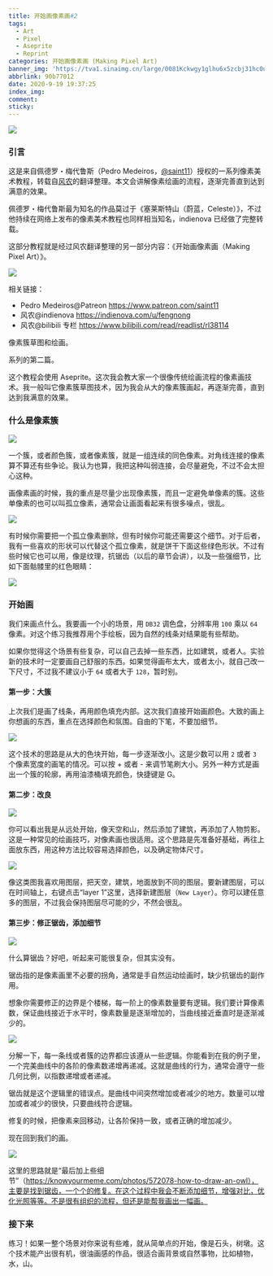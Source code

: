 ```yaml
---
title: 开始画像素画#2
tags:
  - Art
  - Pixel
  - Aseprite
  - Reprint
categories: 开始画像素画 (Making Pixel Art)
banner_img: 'https://tva1.sinaimg.cn/large/0081Kckwgy1glhu6x5zcbj31hc0u0434.jpg'
abbrlink: 90b77012
date: 2020-9-19 19:37:25
index_img:
comment:
sticky:
---
```




![](https://cdn.jsdelivr.net/gh/Yousazoe/picgo-repo/img/008eGmZEly1gn5zhhvzmzj31hc0u0434.jpg)

### 引言

这是来自佩德罗・梅代鲁斯（Pedro Medeiros，[@saint11](https://twitter.com/saint11)）授权的一系列像素美术教程，转载自[风农](https://indienova.com/u/fengnong)的翻译整理。本文会讲解像素绘画的流程，逐渐完善直到达到满意的效果。

<!--more-->



佩德罗・梅代鲁斯最为知名的作品莫过于《塞莱斯特山（蔚蓝，Celeste）》，不过他持续在网络上发布的像素美术教程也同样相当知名，indienova 已经做了完整转载。

这部分教程就是经过风农翻译整理的另一部分内容：《开始画像素画（Making Pixel Art）》。

![](https://cdn.jsdelivr.net/gh/Yousazoe/picgo-repo/img/0081Kckwgy1glhu7imh83j30u008c74z.jpg)


相关链接：

- Pedro Medeiros@Patreon
  https://www.patreon.com/saint11
- 风农@indienova
  https://indienova.com/u/fengnong
- 风农@bilibili 专栏
  https://www.bilibili.com/read/readlist/rl38114

像素簇草图和绘画。

系列的第二篇。

这个教程会使用 Aseprite。这次我会教大家一个很像传统绘画流程的像素画技术。我一般叫它像素簇草图技术，因为我会从大的像素簇画起，再逐渐完善，直到达到我满意的效果。

### 什么是像素簇

![](https://cdn.jsdelivr.net/gh/Yousazoe/picgo-repo/img/0081Kckwgy1glhu7kk00zj30ln0axwec.jpg)



一个簇，或者颜色簇，或者像素簇，就是一组连续的同色像素。对角线连接的像素算不算还有些争论。我认为也算，我把这种叫弱连接，会尽量避免，不过不会太担心这种。

画像素画的时候，我的重点是尽量少出现像素簇，而且一定避免单像素的簇。这些单像素的也可以叫孤立像素，通常会让画面看起来有很多噪点，很乱。

![](https://cdn.jsdelivr.net/gh/Yousazoe/picgo-repo/img/0081Kckwgy1glhu7ix03cj30ra0e3q2q.jpg)



有时候你需要把一个孤立像素删除，但有时候你可能还需要这个细节。对于后者，我有一些喜欢的形状可以代替这个孤立像素，就是饼干下面这些绿色形状。不过有些时候它也可以用，像是纹理，抗锯齿（以后的章节会讲），以及一些强细节，比如下面骷髅里的红色眼睛：

![](https://cdn.jsdelivr.net/gh/Yousazoe/picgo-repo/img/0081Kckwgy1glhu7jxpdvj307o07j0nc.jpg)



### 开始画

我们来画点什么。我要画一个小的场景，用 `DB32` 调色盘，分辨率用 `100` 乘以 `64` 像素。对这个练习我推荐用个手绘板，因为自然的线条对结果能有些帮助。

如果你觉得这个场景有些复杂，可以自己去掉一些东西，比如建筑，或者人。实验新的技术时一定要画自己舒服的东西。如果觉得画布太大，或者太小，就自己改一下尺寸，不过我不建议小于 `64` 或者大于 `128`，暂时别。

#### 第一步：大簇

上次我们是画了线条，再用颜色填充内部。这次我们直接开始画颜色。大致的画上你想画的东西，重点在选择颜色和氛围。自由的下笔，不要加细节。

![](https://cdn.jsdelivr.net/gh/Yousazoe/picgo-repo/img/0081Kckwgy1glhu7lcj7dj30nj085t8h.jpg)



这个技术的思路是从大的色块开始，每一步逐渐改小。这是少数可以用 `2` 或者 `3` 个像素宽度的画笔的情况。可以按 + 或者 - 来调节笔刷大小。另外一种方式是画出一个簇的轮廓，再用油漆桶填充颜色，快捷键是 G。

#### 第二步：改良

![](https://cdn.jsdelivr.net/gh/Yousazoe/picgo-repo/img/0081Kckwgy1glhu7ktfnnj30ms0f0web.jpg)



你可以看出我是从远处开始，像天空和山，然后添加了建筑，再添加了人物剪影。这是一种常见的绘画技巧，对像素画也很适用。这个思路是先准备好基础，再往上面放东西，用这种方法比较容易选择颜色，以及确定物体尺寸。

![](https://cdn.jsdelivr.net/gh/Yousazoe/picgo-repo/img/0081Kckwgy1glhu7lvuf3j30es07dq2t.jpg)



像这类图我喜欢用图层，把天空，建筑，地面放到不同的图层。要新建图层，可以在时间轴上，右键点击“layer 1”这里，选择新建图层（`New Layer`）。你可以建任意多的图层，不过我会保持图层尽可能的少，不然会很乱。

#### 第三步：修正锯齿，添加细节

![](https://cdn.jsdelivr.net/gh/Yousazoe/picgo-repo/img/0081Kckwgy1glhu7m739fj30gi0eba9u.jpg)



什么算锯齿？好吧，听起来可能很复杂，但其实没有。

锯齿指的是像素画里不必要的拐角，通常是手自然运动绘画时，缺少抗锯齿的副作用。

想象你需要修正的边界是个楼梯，每一阶上的像素数量要有逻辑。我们要计算像素数，保证曲线接近于水平时，像素数量是逐渐增加的，当曲线接近垂直时是逐渐减少的。

![](https://cdn.jsdelivr.net/gh/Yousazoe/picgo-repo/img/0081Kckwgy1glhu7jfk5oj308y07f0sh.jpg)



分解一下，每一条线或者簇的边界都应该遵从一些逻辑。你能看到在我的例子里，一个完美曲线中的各阶的像素数递增再递减。这就是曲线的行为，通常会遵守一些几何比例，以指数递增或者递减。

锯齿就是这个逻辑里的错误点。是曲线中间突然增加或者减少的地方。数量可以增加或者减少的很快，只要曲线符合逻辑。

修复的时候，把像素来回移动，让各阶保持一致，或者正确的增加减少。

现在回到我们的画。

![](https://cdn.jsdelivr.net/gh/Yousazoe/picgo-repo/img/0081Kckwgy1glhu7nr5gej30p609ddfo.jpg)



这里的思路就是“最后加上些细节”（https://knowyourmeme.com/photos/572078-how-to-draw-an-owl），主要是找到锯齿，一个个的修复。在这个过程中我会不断添加细节，增强对比，优化光照等等。不是很有组织的流程，但还是能帮我画出一幅画。

### 接下来

练习！如果一整个场景对你来说有些难，就从简单点的开始，像是石头，树墩。这个技术能产出很有机，很油画感的作品，很适合画背景或自然事物，比如植物，水，山。

